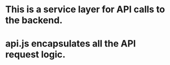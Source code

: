 # This is a service layer for API calls to the backend.
# api.js encapsulates all the API request logic.